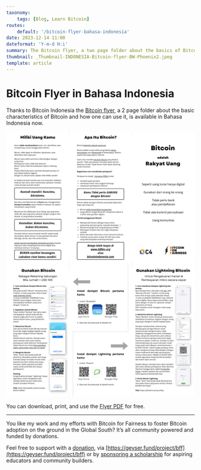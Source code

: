 ```yaml
---
taxonomy:
    tags: [Blog, Learn Bitcoin]
routes:
    default: '/bitcoin-flyer-bahasa-indonesia'
date: 2023-12-14 11:00
dateformat: 'Y-m-d H:i'
summary: The Bitcoin flyer, a two page folder about the basics of Bitcoin and how to use it, is now available in Bahasa Indonesia.
thumbnail: _Thumbnail-INDONESIA-Bitcoin-flyer-BW-Phoenix2.jpeg
template: article 
---
```


# Bitcoin Flyer in Bahasa Indonesia

Thanks to Bitcoin Indonesia the [Bitcoin flyer](https://bffbtc.org/flyer/), a 2 page folder about the basic characteristics of Bitcoin and how one can use it, is available in Bahasa Indonesia now.

![](_Thumbnail-INDONESIA-Bitcoin-flyer-BW-Phoenix2.jpg)
![](_Thumbnail-INDONESIA-Bitcoin-flyer-BW-Phoenix1.jpg)

You can download, print, and use the [Flyer PDF](https://bffbtc.org/wp-content/uploads/2023/12/INDONESIA-Bitcoin-flyer-BW-Phoenix.pdf) for free.

---

You like my work and my efforts with Bitcoin for Fairness to foster Bitcoin adoption on the ground in the Global South? It’s all community powered and funded by donations.

Feel free to support with a [donation](https://anitaposch.com/donate), via [https://geyser.fund/project/bff](https://geyser.fund/project/bff) or by [sponsoring a scholarship](https://my.cracktheorange.com/scholarship/) for aspiring educators and community builders.
